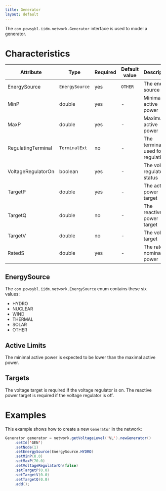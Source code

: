 ```yaml
---
title: Generator
layout: default
---
```


The `com.powsybl.iidm.network.Generator` interface is used to model a generator.

# Characteristics

| Attribute | Type | Required | Default value | Description |
| --------- | ---- | -------- | ------------- | ----------- |
| EnergySource | `EnergySource` | yes | `OTHER` | The energy source |
| MinP | double | yes | - | Minimal active power |
| MaxP | double | yes | - | Maximum active power |
| RegulatingTerminal | `TerminalExt` | no | - | The terminal used for regulation |
| VoltageRegulatorOn | boolean | yes | - | The voltage regulator status |
| TargetP | double | yes | - | The active power target |
| TargetQ | double | no | - | The reactive power target |
| TargetV | double | no | - | The voltage target |
| RatedS | double | yes | - | The rated nominal power |

## EnergySource
The `com.powsybl.iidm.network.EnergySource` enum contains these six values:
- HYDRO
- NUCLEAR
- WIND
- THERMAL
- SOLAR
- OTHER

## Active Limits
The minimal active power is expected to be lower than the maximal active power.

## Targets
The voltage target is required if the voltage regulator is on.
The reactive power target is required if the voltage regulator is off.

# Examples
This example shows how to create a new `Generator` in the network:
```java
Generator generator = network.getVoltageLevel('VL').newGenerator()
    .setId('GEN')
    .setNode(1)
    .setEnergySource(EnergySource.HYDRO)
    .setMinP(0.0)
    .setMaxP(70.0)
    .setVoltageRegulatorOn(false)
    .setTargetP(0.0)
    .setTargetV(0.0)
    .setTargetQ(0.0)
    .add();
```
